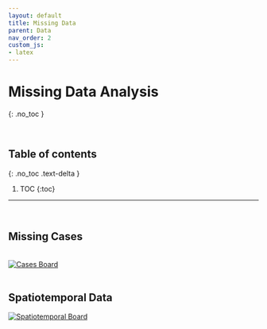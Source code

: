 ```yaml
---
layout: default
title: Missing Data
parent: Data
nav_order: 2
custom_js:
- latex
---
```


# Missing Data Analysis
{: .no_toc }

<br>

## Table of contents
{: .no_toc .text-delta }

1. TOC
{:toc}

---

<br>

## Missing Cases

<br>

<div class='tableauPlaceholder' id='viz1658073911545' style='position: relative'>
<noscript><a href='#'><img alt='Cases Board ' src='https:&#47;&#47;public.tableau.com&#47;static&#47;images&#47;Mi&#47;MissingCases&#47;CasesBoard&#47;1_rss.png' style='border: none' /></a></noscript>
<object class='tableauViz'  style='display:none;'>
  <param name='host_url' value='https%3A%2F%2Fpublic.tableau.com%2F' /> 
  <param name='embed_code_version' value='3' /> 
  <param name='site_root' value='' />
  <param name='name' value='MissingCases&#47;CasesBoard' />
  <param name='tabs' value='no' />
  <param name='toolbar' value='yes' />
  <param name='static_image' value='https:&#47;&#47;public.tableau.com&#47;static&#47;images&#47;Mi&#47;MissingCases&#47;CasesBoard&#47;1.png' /> 
  <param name='animate_transition' value='yes' />
  <param name='display_static_image' value='yes' />
  <param name='display_spinner' value='yes' />
  <param name='display_overlay' value='yes' />
  <param name='display_count' value='yes' />
  <param name='language' value='en-GB' />
</object>
</div>                
<script type='text/javascript'>                    
var divElement = document.getElementById('viz1658073911545');                    
var vizElement = divElement.getElementsByTagName('object')[0]; 
vizElement.style.width='350px';vizElement.style.height='247px'; 
var scriptElement = document.createElement('script');                    
scriptElement.src = 'https://public.tableau.com/javascripts/api/viz_v1.js';                    
vizElement.parentNode.insertBefore(scriptElement, vizElement);                
</script>

<br>

## Spatiotemporal Data

<div class='tableauPlaceholder' id='viz1658075472872' style='position: relative'>
<noscript><a href='#'><img alt='Spatiotemporal Board ' src='https:&#47;&#47;public.tableau.com&#47;static&#47;images&#47;Mi&#47;MissingSpatiotemporal&#47;SpatiotemporalBoard&#47;1_rss.png' style='border: none' /></a></noscript>
<object class='tableauViz'  style='display:none;'><param name='host_url' value='https%3A%2F%2Fpublic.tableau.com%2F' /> 
<param name='embed_code_version' value='3' /> 
<param name='site_root' value='' />
<param name='name' value='MissingSpatiotemporal&#47;SpatiotemporalBoard' />
<param name='tabs' value='no' />
<param name='toolbar' value='yes' />
<param name='static_image' value='https:&#47;&#47;public.tableau.com&#47;static&#47;images&#47;Mi&#47;MissingSpatiotemporal&#47;SpatiotemporalBoard&#47;1.png' /> 
<param name='animate_transition' value='yes' />
<param name='display_static_image' value='yes' />
<param name='display_spinner' value='yes' />
<param name='display_overlay' value='yes' />
<param name='display_count' value='yes' />
<param name='language' value='en-GB' />
<param name='filter' value='publish=yes' />
</object>
</div>                
<script type='text/javascript'>                    
var divElement = document.getElementById('viz1658075472872');                    
var vizElement = divElement.getElementsByTagName('object')[0];
vizElement.style.width='550px';vizElement.style.height='327px'; 
var scriptElement = document.createElement('script');                    
scriptElement.src = 'https://public.tableau.com/javascripts/api/viz_v1.js';                    
vizElement.parentNode.insertBefore(scriptElement, vizElement);                
</script>


<br>
<br>
<br>
<br>